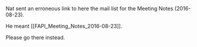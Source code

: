 Nat sent an erroneous link to here the mail list for the Meeting Notes (2016-08-23). 

He meant [[FAPI_Meeting_Notes_2016-08-23]]. 

Please go there instead. 